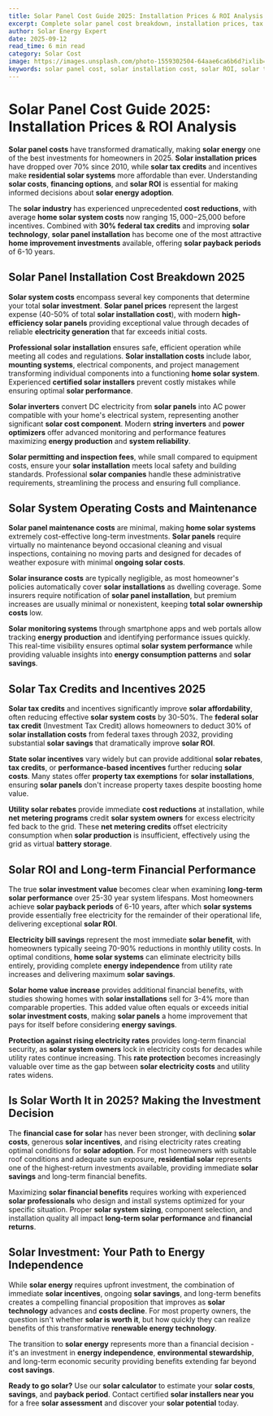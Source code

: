 ```yaml
---
title: Solar Panel Cost Guide 2025: Installation Prices & ROI Analysis
excerpt: Complete solar panel cost breakdown, installation prices, tax credits, and ROI analysis. Learn if solar is worth it and how much you can save in 2025.
author: Solar Energy Expert
date: 2025-09-12
read_time: 6 min read
category: Solar Cost
image: https://images.unsplash.com/photo-1559302504-64aae6ca6b6d?ixlib=rb-4.0.3&auto=format&fit=crop&w=1200&q=80
keywords: solar panel cost, solar installation cost, solar ROI, solar tax credits, solar payback period, solar financing options, solar savings calculator
---
```


# Solar Panel Cost Guide 2025: Installation Prices & ROI Analysis

**Solar panel costs** have transformed dramatically, making **solar energy** one of the best investments for homeowners in 2025. **Solar installation prices** have dropped over 70% since 2010, while **solar tax credits** and incentives make **residential solar systems** more affordable than ever. Understanding **solar costs**, **financing options**, and **solar ROI** is essential for making informed decisions about **solar energy adoption**.

The **solar industry** has experienced unprecedented **cost reductions**, with average **home solar system costs** now ranging $15,000-$25,000 before incentives. Combined with **30% federal tax credits** and improving **solar technology**, **solar panel installation** has become one of the most attractive **home improvement investments** available, offering **solar payback periods** of 6-10 years.

## Solar Panel Installation Cost Breakdown 2025

**Solar system costs** encompass several key components that determine your total **solar investment**. **Solar panel prices** represent the largest expense (40-50% of total **solar installation cost**), with modern **high-efficiency solar panels** providing exceptional value through decades of reliable **electricity generation** that far exceeds initial costs.

**Professional solar installation** ensures safe, efficient operation while meeting all codes and regulations. **Solar installation costs** include labor, **mounting systems**, electrical components, and project management transforming individual components into a functioning **home solar system**. Experienced **certified solar installers** prevent costly mistakes while ensuring optimal **solar performance**.

**Solar inverters** convert DC electricity from **solar panels** into AC power compatible with your home's electrical system, representing another significant **solar cost component**. Modern **string inverters** and **power optimizers** offer advanced monitoring and performance features maximizing **energy production** and **system reliability**.

**Solar permitting and inspection fees**, while small compared to equipment costs, ensure your **solar installation** meets local safety and building standards. Professional **solar companies** handle these administrative requirements, streamlining the process and ensuring full compliance.

## Solar System Operating Costs and Maintenance

**Solar panel maintenance costs** are minimal, making **home solar systems** extremely cost-effective long-term investments. **Solar panels** require virtually no maintenance beyond occasional cleaning and visual inspections, containing no moving parts and designed for decades of weather exposure with minimal **ongoing solar costs**.

**Solar insurance costs** are typically negligible, as most homeowner's policies automatically cover **solar installations** as dwelling coverage. Some insurers require notification of **solar panel installation**, but premium increases are usually minimal or nonexistent, keeping **total solar ownership costs** low.

**Solar monitoring systems** through smartphone apps and web portals allow tracking **energy production** and identifying performance issues quickly. This real-time visibility ensures optimal **solar system performance** while providing valuable insights into **energy consumption patterns** and **solar savings**.

## Solar Tax Credits and Incentives 2025

**Solar tax credits** and incentives significantly improve **solar affordability**, often reducing effective **solar system costs** by 30-50%. The **federal solar tax credit** (Investment Tax Credit) allows homeowners to deduct 30% of **solar installation costs** from federal taxes through 2032, providing substantial **solar savings** that dramatically improve **solar ROI**.

**State solar incentives** vary widely but can provide additional **solar rebates**, **tax credits**, or **performance-based incentives** further reducing **solar costs**. Many states offer **property tax exemptions** for **solar installations**, ensuring **solar panels** don't increase property taxes despite boosting home value.

**Utility solar rebates** provide immediate **cost reductions** at installation, while **net metering programs** credit **solar system owners** for excess electricity fed back to the grid. These **net metering credits** offset electricity consumption when **solar production** is insufficient, effectively using the grid as virtual **battery storage**.

## Solar ROI and Long-term Financial Performance

The true **solar investment value** becomes clear when examining **long-term solar performance** over 25-30 year system lifespans. Most homeowners achieve **solar payback periods** of 6-10 years, after which **solar systems** provide essentially free electricity for the remainder of their operational life, delivering exceptional **solar ROI**.

**Electricity bill savings** represent the most immediate **solar benefit**, with homeowners typically seeing 70-90% reductions in monthly utility costs. In optimal conditions, **home solar systems** can eliminate electricity bills entirely, providing complete **energy independence** from utility rate increases and delivering maximum **solar savings**.

**Solar home value increase** provides additional financial benefits, with studies showing homes with **solar installations** sell for 3-4% more than comparable properties. This added value often equals or exceeds initial **solar investment costs**, making **solar panels** a home improvement that pays for itself before considering **energy savings**.

**Protection against rising electricity rates** provides long-term financial security, as **solar system owners** lock in electricity costs for decades while utility rates continue increasing. This **rate protection** becomes increasingly valuable over time as the gap between **solar electricity costs** and utility rates widens.

## Is Solar Worth It in 2025? Making the Investment Decision

The **financial case for solar** has never been stronger, with declining **solar costs**, generous **solar incentives**, and rising electricity rates creating optimal conditions for **solar adoption**. For most homeowners with suitable roof conditions and adequate sun exposure, **residential solar** represents one of the highest-return investments available, providing immediate **solar savings** and long-term financial benefits.

Maximizing **solar financial benefits** requires working with experienced **solar professionals** who design and install systems optimized for your specific situation. Proper **solar system sizing**, component selection, and installation quality all impact **long-term solar performance** and **financial returns**.

## Solar Investment: Your Path to Energy Independence

While **solar energy** requires upfront investment, the combination of immediate **solar incentives**, ongoing **solar savings**, and long-term benefits creates a compelling financial proposition that improves as **solar technology** advances and **costs decline**. For most property owners, the question isn't whether **solar is worth it**, but how quickly they can realize benefits of this transformative **renewable energy technology**.

The transition to **solar energy** represents more than a financial decision - it's an investment in **energy independence**, **environmental stewardship**, and long-term economic security providing benefits extending far beyond **cost savings**.

**Ready to go solar?** Use our **solar calculator** to estimate your **solar costs**, **savings**, and **payback period**. Contact certified **solar installers near you** for a free **solar assessment** and discover your **solar potential** today.
